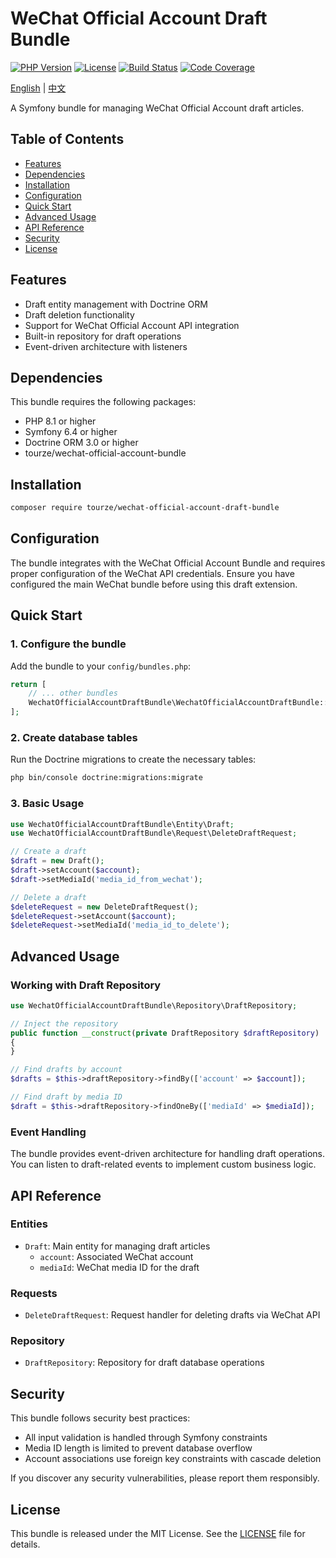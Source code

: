 # WeChat Official Account Draft Bundle

[![PHP Version](https://img.shields.io/badge/PHP-8.1%2B-blue.svg)](https://www.php.net/releases/)
[![License](https://img.shields.io/badge/license-MIT-green.svg)](LICENSE)
[![Build Status](https://img.shields.io/badge/build-passing-brightgreen.svg)](#)
[![Code Coverage](https://img.shields.io/badge/coverage-100%25-brightgreen.svg)](#)

[English](README.md) | [中文](README.zh-CN.md)

A Symfony bundle for managing WeChat Official Account draft articles.

## Table of Contents

- [Features](#features)
- [Dependencies](#dependencies)
- [Installation](#installation)
- [Configuration](#configuration)
- [Quick Start](#quick-start)
- [Advanced Usage](#advanced-usage)
- [API Reference](#api-reference)
- [Security](#security)
- [License](#license)

## Features

- Draft entity management with Doctrine ORM
- Draft deletion functionality
- Support for WeChat Official Account API integration
- Built-in repository for draft operations
- Event-driven architecture with listeners

## Dependencies

This bundle requires the following packages:

- PHP 8.1 or higher
- Symfony 6.4 or higher
- Doctrine ORM 3.0 or higher
- tourze/wechat-official-account-bundle

## Installation

```bash
composer require tourze/wechat-official-account-draft-bundle
```

## Configuration

The bundle integrates with the WeChat Official Account Bundle and requires proper configuration of the WeChat API credentials. Ensure you have configured the main WeChat bundle before using this draft extension.

## Quick Start

### 1. Configure the bundle

Add the bundle to your `config/bundles.php`:

```php
return [
    // ... other bundles
    WechatOfficialAccountDraftBundle\WechatOfficialAccountDraftBundle::class => ['all' => true],
];
```

### 2. Create database tables

Run the Doctrine migrations to create the necessary tables:

```bash
php bin/console doctrine:migrations:migrate
```

### 3. Basic Usage

```php
use WechatOfficialAccountDraftBundle\Entity\Draft;
use WechatOfficialAccountDraftBundle\Request\DeleteDraftRequest;

// Create a draft
$draft = new Draft();
$draft->setAccount($account);
$draft->setMediaId('media_id_from_wechat');

// Delete a draft
$deleteRequest = new DeleteDraftRequest();
$deleteRequest->setAccount($account);
$deleteRequest->setMediaId('media_id_to_delete');
```

## Advanced Usage

### Working with Draft Repository

```php
use WechatOfficialAccountDraftBundle\Repository\DraftRepository;

// Inject the repository
public function __construct(private DraftRepository $draftRepository)
{
}

// Find drafts by account
$drafts = $this->draftRepository->findBy(['account' => $account]);

// Find draft by media ID
$draft = $this->draftRepository->findOneBy(['mediaId' => $mediaId]);
```

### Event Handling

The bundle provides event-driven architecture for handling draft operations. You can listen to draft-related events to implement custom business logic.

## API Reference

### Entities

- `Draft`: Main entity for managing draft articles
  - `account`: Associated WeChat account
  - `mediaId`: WeChat media ID for the draft

### Requests

- `DeleteDraftRequest`: Request handler for deleting drafts via WeChat API

### Repository

- `DraftRepository`: Repository for draft database operations

## Security

This bundle follows security best practices:

- All input validation is handled through Symfony constraints
- Media ID length is limited to prevent database overflow
- Account associations use foreign key constraints with cascade deletion

If you discover any security vulnerabilities, please report them responsibly.

## License

This bundle is released under the MIT License. See the [LICENSE](LICENSE) file for details.